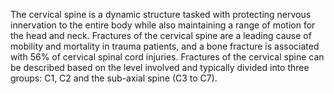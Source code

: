 The cervical spine is a dynamic structure tasked with protecting nervous innervation to the entire body while also maintaining a range of motion for the head and neck. Fractures of the cervical spine are a leading cause of mobility and mortality in trauma patients, and a bone fracture is associated with 56% of cervical spinal cord injuries. Fractures of the cervical spine can be described based on the level involved and typically divided into three groups: C1, C2 and the sub-axial spine (C3 to C7).